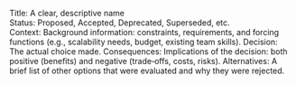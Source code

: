 Title: A clear, descriptive name  
Status: Proposed, Accepted, Deprecated, Superseded, etc.  
Context: Background information: constraints, requirements, and forcing functions (e.g., scalability needs, budget, existing team skills).
Decision: The actual choice made.
Consequences: Implications of the decision: both positive (benefits) and negative (trade‑offs, costs, risks).
Alternatives: A brief list of other options that were evaluated and why they were rejected.